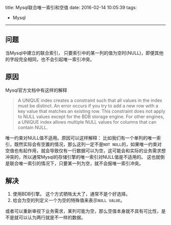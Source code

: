 title: Mysql联合唯一索引和空值
date: 2016-02-14 10:05:39
tags:
- Mysql
---

## 问题

当Mysql中建立的联合索引， 只要索引中的某一列的值为空时(NULL)，即便其他的字段完全相同，也不会引起唯一索引冲突。

<!--more-->

## 原因

Mysql官方文档中有这样的解释

> A UNIQUE index creates a constraint such that all values in the index must be distinct. An error occurs if you try to add a new row with a key value that matches an existing row. This constraint does not apply to NULL values except for the BDB storage engine. For other engines, a UNIQUE index allows multiple NULL values for columns that can contain NULL.

唯一约束对NULL值不适用。原因可以这样解释： 比如我们有一个单列的唯一索引，既然实际会有空置的情况，那么这列一定不是`NOT NULL`的，如果唯一约束对空值也有起作用，就会导致仅有一行数据可以为空，这可能会和实际的业务需求想冲突的，所以通常Mysql的存储引擎的唯一索引对NULL值是不适用的。 这也就倒是联合唯一索引的情况下，只要某一列为空，就不会报唯一索引冲突。


## 解决

1. 使用BDB引擎。 这个方式牺牲太大了，通常不是个好选择。
2. 给会为空的列定义一个为空的特殊值来表示`NULL VALUE`。

或者可以重新审视下业务需求，某列可能为空，那么空值本身就不具有可比性，是不是就可以认为两行就是不一样的数据。

[mysql-compound-keys-and-null-values]: http://stackoverflow.com/questions/3086382/mysql-compound-keys-and-null-values